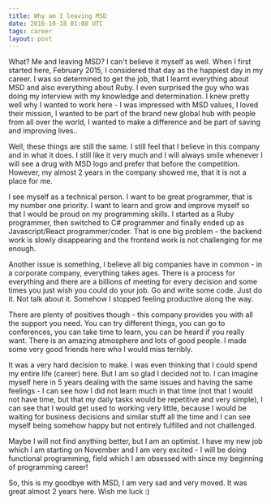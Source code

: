 ```yaml
---
title: Why am I leaving MSD
date: 2016-10-18 01:08 UTC
tags: career
layout: post
---
```


What? Me and leaving MSD? I can't believe it myself as well. When I first started here, February 2015, I considered that day as the happiest day in my career. I was so determined to get the job, that I learnt everything about MSD and also everything about Ruby. I even surprised the guy who was doing my interview with my knowledge and determination. I knew pretty well why I wanted to work here - I was impressed with MSD values, I loved their mission, I wanted to be part of the brand new global hub with people from all over the world, I wanted to make a difference and be part of saving and improving lives..

Well, these things are still the same. I still feel that I believe in this company and in what it does. I still like it very much and I will always smile whenever I will see a drug with MSD logo and prefer that before the competition. However, my almost 2 years in the company showed me, that it is not a place for me.

I see myself as a technical person. I want to be great programmer, that is my number one priority. I want to learn and grow and improve myself so that I would be proud on my programming skills. I started as a Ruby programmer, then switched to C# programmer and finally ended up as Javascript/React programmer/coder. That is one big problem - the backend work is slowly disappearing and the frontend work is not challenging for me enough.

Another issue is something, I believe all big companies have in common - in a corporate company, everything takes ages. There is a process for everything and there are a billions of meeting for every decision and some times you just wish you could do your job. Go and write some code. Just do it. Not talk about it. Somehow I stopped feeling productive along the way.

There are plenty of positives though - this company provides you with all the support you need. You can try different things, you can go to conferences, you can take time to learn, you can be heard if you really want. There is an amazing atmosphere and lots of good people. I made some very good friends here who I would miss terribly.

It was a very hard decision to make. I was even thinking that I could spend my entire life (career) here. But I am so glad I decided not to. I can imagine myself here in 5 years dealing with the same issues and having the same feelings - I can see how I did not learn much in that time (not that I would not have time, but that my daily tasks would be repetitive and very simple), I can see that I would get used to working very little, because I would be waiting for business decisions and similar stuff all the time and I can see myself being somehow happy but not entirely fulfilled and not challenged.

Maybe I will not find anything better, but I am an optimist. I have my new job which I am starting on November and I am very excited - I will be doing functional programming, field which I am obsessed with since my beginning of programming career!

So, this is my goodbye with MSD, I am very sad and very moved. It was great almost 2 years here. Wish me luck :)